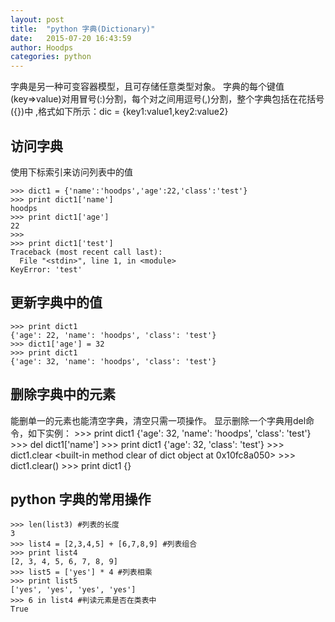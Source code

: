 ```yaml
---
layout: post
title:  "python 字典(Dictionary)"
date:   2015-07-20 16:43:59
author: Hoodps
categories: python
---
```


字典是另一种可变容器模型，且可存储任意类型对象。
字典的每个键值(key=>value)对用冒号(:)分割，每个对之间用逗号(,)分割，整个字典包括在花括号({})中 ,格式如下所示：dic = {key1:value1,key2:value2}

## 访问字典
使用下标索引来访问列表中的值

	>>> dict1 = {'name':'hoodps','age':22,'class':'test'}
	>>> print dict1['name']
	hoodps
	>>> print dict1['age']
	22
	>>> 
	>>> print dict1['test']
	Traceback (most recent call last):
	  File "<stdin>", line 1, in <module>
	KeyError: 'test'

## 更新字典中的值

	>>> print dict1
	{'age': 22, 'name': 'hoodps', 'class': 'test'}
	>>> dict1['age'] = 32
	>>> print dict1
	{'age': 32, 'name': 'hoodps', 'class': 'test'}

## 删除字典中的元素
能删单一的元素也能清空字典，清空只需一项操作。
显示删除一个字典用del命令，如下实例：
	>>> print dict1
	{'age': 32, 'name': 'hoodps', 'class': 'test'}
	>>> del dict1['name']
	>>> print dict1
	{'age': 32, 'class': 'test'}
	>>> dict1.clear
	<built-in method clear of dict object at 0x10fc8a050>
	>>> dict1.clear()
	>>> print dict1
	{}
## python 字典的常用操作

	>>> len(list3) #列表的长度
	3
	>>> list4 = [2,3,4,5] + [6,7,8,9] #列表组合
	>>> print list4
	[2, 3, 4, 5, 6, 7, 8, 9]
	>>> list5 = ['yes'] * 4 #列表相乘
	>>> print list5
	['yes', 'yes', 'yes', 'yes']
	>>> 6 in list4 #判读元素是否在类表中
	True



